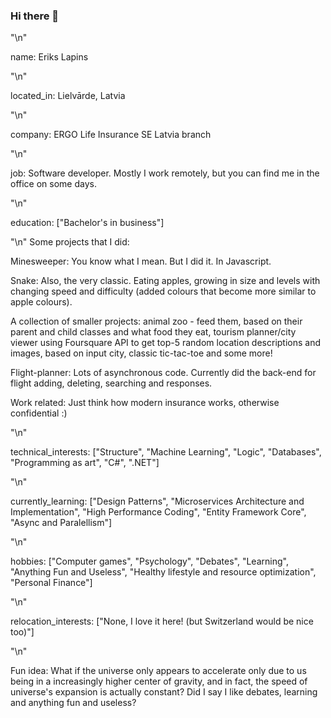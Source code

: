 ### Hi there 👋

"\n"

name: Eriks Lapins

"\n"

located_in: Lielvārde, Latvia

"\n"

company: ERGO Life Insurance SE Latvia branch

"\n"

job: Software developer. Mostly I work remotely, but you can find me in the office on some days.

"\n"

education: ["Bachelor's in business"]

"\n"
Some projects that I did:

Minesweeper:
You know what I mean. But I did it. In Javascript.

Snake: 
Also, the very classic. Eating apples, growing in size and levels with changing speed and difficulty (added colours that become more similar to apple colours).

A collection of smaller projects: animal zoo - feed them, based on their parent and child classes and what food they eat, tourism planner/city viewer using Foursquare API to get top-5 random location descriptions and images, based on input city, classic tic-tac-toe and some more!

Flight-planner:
Lots of asynchronous code. Currently did the back-end for flight adding, deleting, searching and responses.

Work related:
Just think how modern insurance works, otherwise confidential :)

"\n"

technical_interests: ["Structure", "Machine Learning", "Logic", "Databases", "Programming as art", "C#", ".NET"]

"\n"

currently_learning: ["Design Patterns", "Microservices Architecture and Implementation", "High Performance Coding", "Entity Framework Core", "Async and Paralellism"]

"\n"

hobbies: ["Computer games", "Psychology", "Debates", "Learning", "Anything Fun and Useless", "Healthy lifestyle and resource optimization", "Personal Finance"]

"\n"

relocation_interests: ["None, I love it here! (but Switzerland would be nice too)"]

"\n"

Fun idea: What if the universe only appears to accelerate only due to us being in a increasingly higher center of gravity, and in fact, the speed of universe's expansion is actually constant? Did I say I like debates, learning and anything fun and useless? 
<!--
**eriks-lapins/eriks-lapins** is a ✨ _special_ ✨ repository because its `README.md` (this file) appears on your GitHub profile.

Here are some ideas to get you started:

- 🔭 I’m currently working on ...
- 🌱 I’m currently learning ...
- 👯 I’m looking to collaborate on ...
- 🤔 I’m looking for help with ...
- 💬 Ask me about ...
- 📫 How to reach me: ...
- 😄 Pronouns: ...
- ⚡ Fun fact: ...
-->
